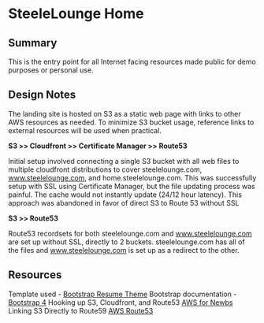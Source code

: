 # SteeleLounge Home

## Summary

This is the entry point for all Internet facing resources made public for demo purposes or personal use.

## Design Notes

The landing site is hosted on S3 as a static web page with links to other AWS resources as needed.  To minimize S3 bucket usage, reference links to external resources will be used when practical.

**S3 >> Cloudfront >> Certificate Manager >> Route53**

Initial setup involved connecting a single S3 bucket with all web files to multiple cloudfront distributions to cover steelelounge.com, www.steelelounge.com, and home.steelelounge.com.  This was successfully setup with SSL using Certificate Manager, but the file updating process was painful.  The cache would not instantly update (24/12 hour latency).  This approach was abandoned in favor of direct S3 to Route 53 without SSL

**S3 >> Route53**

Route53 recordsets for both steelelounge.com and www.steelelounge.com are set up without SSL, directly to 2 buckets. steelelounge.com has all of the files and www.steelelounge.com is set up as a redirect to the other.

## Resources

Template used - [Bootstrap Resume Theme](https://startbootstrap.com/themes/resume/)
Bootstrap documentation - [Bootstrap 4](https://getbootstrap.com/)
Hooking up S3, Cloudfront, and Route53 [AWS for Newbs](https://awsnewbies.com/s3-website-route-53-cloudfront/)
Linking S3 Directly to Route59 [AWS Route53](https://docs.aws.amazon.com/Route53/latest/DeveloperGuide/getting-started.html#getting-started-create-s3-www-bucket)